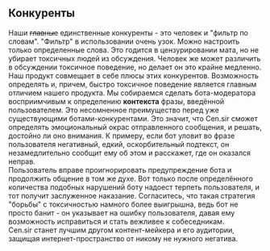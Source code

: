 ## Конкуренты
Наши ~~главные~~ единственные конкуренты - это человек и "фильтр по словам". "Фильтр" в использовании очень узок. Можно настроить только определенные слова. Это годится в цензурировании мата, но не убирает токсичных людей из обсуждения. Человек же может различить в обсуждении токсичное поведение, но делает он это крайне медленно. Наш продукт совмещает в себе плюсы этих конкурентов. Возможность определять и, причем, быстро токсичное поведение является главным отличием нашего продукта.
Мы собираемся сделать бота-модератора восприимчивым к определению __контекста__ фразы, введённой пользователем. Это несомненное преимущество перед уже существующими ботами-конкурентами.
Это значит, что Cen.sir сможет определять эмоциональный окрас отправленного сообщения, и решать, достойно ли оно внимания. К примеру, если бот уловит во фразе пользователя негативный, едкий, оскорбительный подтекст, он незамедлительно сообщит ему об этом и расскажет, где он оказался неправ.   
Пользователь вправе проигнорировать предупреждение бота и продолжить общение в том же духе. Вот только после определённого количества подобных нарушений боту надоест терпеть пользователя, и тот получит заслуженное наказание.
Согласитесь, что такая стратегия "борьбы" с токсичностью намного более выигрышна, ведь бот не просто банит - он указывает на ошибку пользователя, давая ему возможность исправиться и стать вежливее к собеседникам.   
Cen.sir станет лучшим другом контент-мейкера и его аудитории, защищая интернет-пространство от никому не нужного негатива.

